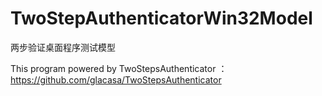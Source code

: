 # TwoStepAuthenticatorWin32Model
两步验证桌面程序测试模型

This program powered by TwoStepsAuthenticator ：https://github.com/glacasa/TwoStepsAuthenticator
